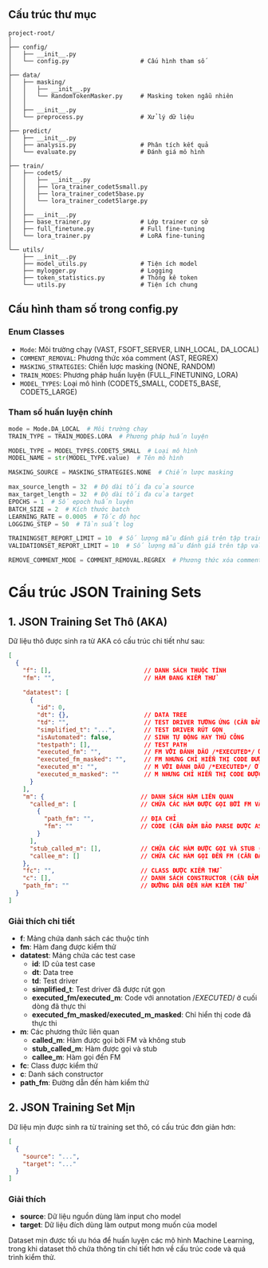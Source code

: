 ## Cấu trúc thư mục

```
project-root/
│
├── config/
│   ├── __init__.py
│   └── config.py                    # Cấu hình tham số  
│
├── data/
│   ├── masking/
│   │   ├── __init__.py
│   │   └── RandomTokenMasker.py     # Masking token ngẫu nhiên
│   │
│   ├── __init__.py
│   └── preprocess.py                # Xử lý dữ liệu
│
├── predict/
│   ├── __init__.py
│   ├── analysis.py                  # Phân tích kết quả
│   └── evaluate.py                  # Đánh giá mô hình
│
├── train/
│   ├── codet5/
│   │   ├── __init__.py
│   │   ├── lora_trainer_codet5small.py
│   │   ├── lora_trainer_codet5base.py
│   │   └── lora_trainer_codet5large.py
│   │
│   ├── __init__.py
│   ├── base_trainer.py              # Lớp trainer cơ sở
│   ├── full_finetune.py             # Full fine-tuning
│   └── lora_trainer.py              # LoRA fine-tuning
│
└── utils/
    ├── __init__.py
    ├── model_utils.py               # Tiện ích model
    ├── mylogger.py                  # Logging
    ├── token_statistics.py          # Thống kê token
    └── utils.py                     # Tiện ích chung
```

## Cấu hình tham số trong config.py

### Enum Classes
- `Mode`: Môi trường chạy (VAST, FSOFT_SERVER, LINH_LOCAL, DA_LOCAL)
- `COMMENT_REMOVAL`: Phương thức xóa comment (AST, REGREX)
- `MASKING_STRATEGIES`: Chiến lược masking (NONE, RANDOM) 
- `TRAIN_MODES`: Phương pháp huấn luyện (FULL_FINETUNING, LORA)
- `MODEL_TYPES`: Loại mô hình (CODET5_SMALL, CODET5_BASE, CODET5_LARGE)

### Tham số huấn luyện chính
```python
mode = Mode.DA_LOCAL  # Môi trường chạy
TRAIN_TYPE = TRAIN_MODES.LORA  # Phương pháp huấn luyện

MODEL_TYPE = MODEL_TYPES.CODET5_SMALL  # Loại mô hình
MODEL_NAME = str(MODEL_TYPE.value)  # Tên mô hình

MASKING_SOURCE = MASKING_STRATEGIES.NONE  # Chiến lược masking

max_source_length = 32  # Độ dài tối đa của source
max_target_length = 32  # Độ dài tối đa của target
EPOCHS = 1  # Số epoch huấn luyện
BATCH_SIZE = 2  # Kích thước batch
LEARNING_RATE = 0.0005  # Tốc độ học
LOGGING_STEP = 50  # Tần suất log

TRAININGSET_REPORT_LIMIT = 10  # Số lượng mẫu đánh giá trên tập train
VALIDATIONSET_REPORT_LIMIT = 10  # Số lượng mẫu đánh giá trên tập validation

REMOVE_COMMENT_MODE = COMMENT_REMOVAL.REGREX  # Phương thức xóa comment
```

# Cấu trúc JSON Training Sets

## 1. JSON Training Set Thô (AKA)

Dữ liệu thô được sinh ra từ AKA có cấu trúc chi tiết như sau:

```json
[
  {
    "f": [],                          // DANH SÁCH THUỘC TÍNH
    "fm": "",                         // HÀM ĐANG KIỂM THỬ
    
    "datatest": [
      {
        "id": 0,
        "dt": {},                     // DATA TREE
        "td": "",                     // TEST DRIVER TƯƠNG ỨNG (CẦN ĐẢM BẢO PARSE ĐƯỢC AST)
        "simplified_t": "...",        // TEST DRIVER RÚT GỌN
        "isAutomated": false,         // SINH TỰ ĐỘNG HAY THỦ CÔNG
        "testpath": [],               // TEST PATH
        "executed_fm": "",            // FM VỚI ĐÁNH DẤU /*EXECUTED*/ Ở CUỐI DÒNG ĐƯỢC THỰC THI
        "executed_fm_masked": "",     // FM NHƯNG CHỈ HIỂN THỊ CODE ĐƯỢC THỰC THI
        "executed_m": "",             // M VỚI ĐÁNH DẤU /*EXECUTED*/ Ở CUỐI DÒNG ĐƯỢC THỰC THI
        "executed_m_masked": ""       // M NHƯNG CHỈ HIỂN THỊ CODE ĐƯỢC THỰC THI
      }
    ],
    "m": {                           // DANH SÁCH HÀM LIÊN QUAN
      "called_m": [                  // CHỨA CÁC HÀM ĐƯỢC GỌI BỞI FM VÀ KHÔNG STUB
        {
          "path_fm": "",             // ĐỊA CHỈ
          "fm": ""                   // CODE (CẦN ĐẢM BẢO PARSE ĐƯỢC AST)
        }
      ],     
      "stub_called_m": [],           // CHỨA CÁC HÀM ĐƯỢC GỌI VÀ STUB (CẦN ĐẢM BẢO PARSE ĐƯỢC AST)
      "callee_m": []                 // CHỨA CÁC HÀM GỌI ĐẾN FM (CẦN ĐẢM BẢO PARSE ĐƯỢC AST)
    },        
    "fc": "",                        // CLASS ĐƯỢC KIỂM THỬ
    "c": [],                         // DANH SÁCH CONSTRUCTOR (CẦN ĐẢM BẢO PARSE ĐƯỢC AST)
    "path_fm": ""                    // ĐƯỜNG DẪN ĐẾN HÀM KIỂM THỬ
  }
]
```

### Giải thích chi tiết
- **f**: Mảng chứa danh sách các thuộc tính
- **fm**: Hàm đang được kiểm thử
- **datatest**: Mảng chứa các test case
  - **id**: ID của test case
  - **dt**: Data tree
  - **td**: Test driver
  - **simplified_t**: Test driver đã được rút gọn
  - **executed_fm/executed_m**: Code với annotation /*EXECUTED*/ ở cuối dòng đã thực thi
  - **executed_fm_masked/executed_m_masked**: Chỉ hiển thị code đã thực thi
- **m**: Các phương thức liên quan
  - **called_m**: Hàm được gọi bởi FM và không stub
  - **stub_called_m**: Hàm được gọi và stub
  - **callee_m**: Hàm gọi đến FM
- **fc**: Class được kiểm thử
- **c**: Danh sách constructor
- **path_fm**: Đường dẫn đến hàm kiểm thử

## 2. JSON Training Set Mịn

Dữ liệu mịn được sinh ra từ training set thô, có cấu trúc đơn giản hơn:

```json
[
  {
    "source": "...",
    "target": "..."
  }
]
```

### Giải thích
- **source**: Dữ liệu nguồn dùng làm input cho model
- **target**: Dữ liệu đích dùng làm output mong muốn của model

Dataset mịn được tối ưu hóa để huấn luyện các mô hình Machine Learning, trong khi dataset thô chứa thông tin chi tiết hơn về cấu trúc code và quá trình kiểm thử.